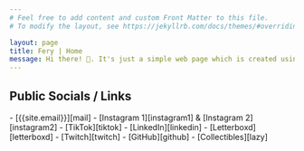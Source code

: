 ```yaml
---
# Feel free to add content and custom Front Matter to this file.
# To modify the layout, see https://jekyllrb.com/docs/themes/#overriding-theme-defaults

layout: page
title: Fery | Home
message: Hi there! 👋. It's just a simple web page which is created using [Jekyll][jekyll]. Know more about me by accessing the public socials or links and by reading some of my writings.
---
```

<h2>Public Socials / Links</h2>
- [{{site.email}}][mail]
- [Instagram 1][instagram1] & [Instagram 2][instagram2]
- [TikTok][tiktok]
- [LinkedIn][linkedin]
- [Letterboxd][letterboxd]
- [Twitch][twitch]
- [GitHub][github]
- [Collectibles][lazy]


[instagram1]: https://instagram.com/ffery_
[instagram2]: https://instagram.com/fierfliees
[mail]: mailto:{{site.email}}
[linkedin]: https://www.linkedin.com/in/fery1303/
[github]: https://github.com/imfery
[letterboxd]: https://letterboxd.com/suppercious/
[tiktok]: https://tiktok.com/@fluffyrugss
[twitch]: https://www.twitch.tv/supperciouss
[lazy]: https://lazy.com/suppercious
[jekyll]: https://jekyllrb.com/
